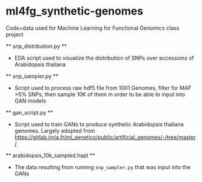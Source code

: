 # ml4fg_synthetic-genomes
Code+data used for Machine Learning for Functional Genomics class project

** snp_distribution.py **
- EDA script used to visualize the distribution of SNPs over accessions of Arabidopsis thaliana

** snp_sampler.py **
- Script used to process raw hdf5 file from 1001 Genomes, filter for MAF >5% SNPs, then sample 10K of them in order to be able to input into GAN models

** gan_script.py **
- Script used to train GANs to produce synthetic Arabidopsis thaliana genomes. Largely adopted from https://gitlab.inria.fr/ml_genetics/public/artificial_genomes/-/tree/master/

** arabidopsis_10k_sampled.hapt **
- The data resulting from running `snp_sampler.py` that was input into the GANs
